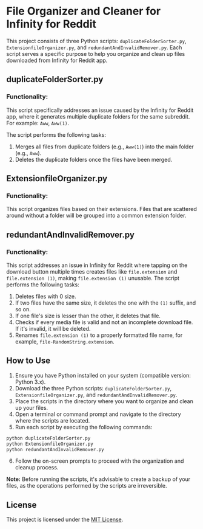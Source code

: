 # File Organizer and Cleaner for Infinity for Reddit

This project consists of three Python scripts: `duplicateFolderSorter.py`, `ExtensionfileOrganizer.py`, and `redundantAndInvalidRemover.py`. Each script serves a specific purpose to help you organize and clean up files downloaded from Infinity for Reddit app.

## duplicateFolderSorter.py

### Functionality:

This script specifically addresses an issue caused by the Infinity for Reddit app, where it generates multiple duplicate folders for the same subreddit. For example: `Aww`, `Aww(1)`.

The script performs the following tasks:

1. Merges all files from duplicate folders (e.g., `Aww(1)`) into the main folder (e.g., `Aww`).
2. Deletes the duplicate folders once the files have been merged.

## ExtensionfileOrganizer.py

### Functionality:

This script organizes files based on their extensions. Files that are scattered around without a folder will be grouped into a common extension folder.

## redundantAndInvalidRemover.py

### Functionality:

This script addresses an issue in Infinity for Reddit where tapping on the download button multiple times creates files like `file.extension` and `file.extension (1)`, making `file.extension (1)` unusable. The script performs the following tasks:

1. Deletes files with 0 size.
2. If two files have the same size, it deletes the one with the `(1)` suffix, and so on.
3. If one file's size is lesser than the other, it deletes that file.
4. Checks if every media file is valid and not an incomplete download file. If it's invalid, it will be deleted.
5. Renames `file.extension (1)` to a properly formatted file name, for example, `file-RandomString.extension`.

## How to Use

1. Ensure you have Python installed on your system (compatible version: Python 3.x).
2. Download the three Python scripts: `duplicateFolderSorter.py`, `ExtensionfileOrganizer.py`, and `redundantAndInvalidRemover.py`.
3. Place the scripts in the directory where you want to organize and clean up your files.
4. Open a terminal or command prompt and navigate to the directory where the scripts are located.
5. Run each script by executing the following commands:
```bash
python duplicateFolderSorter.py
python ExtensionfileOrganizer.py
python redundantAndInvalidRemover.py
```
6. Follow the on-screen prompts to proceed with the organization and cleanup process.

**Note:** Before running the scripts, it's advisable to create a backup of your files, as the operations performed by the scripts are irreversible.

## License

This project is licensed under the [MIT License](LICENSE).
